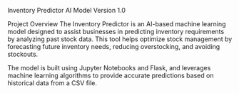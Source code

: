 Inventory Predictor AI Model
Version 1.0

Project Overview
The Inventory Predictor is an AI-based machine learning model designed to assist businesses in predicting inventory requirements by analyzing past stock data. This tool helps optimize stock management by forecasting future inventory needs, reducing overstocking, and avoiding stockouts.

The model is built using Jupyter Notebooks and Flask, and leverages machine learning algorithms to provide accurate predictions based on historical data from a CSV file.
